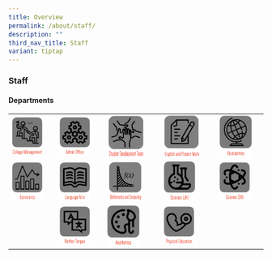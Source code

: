 ```yaml
---
title: Overview
permalink: /about/staff/
description: ""
third_nav_title: Staff
variant: tiptap
---
```

### Staff

#### Departments

|  |  |  |  |  |
|---|---|---|---|---|
| <a href="https://moe-nationaljc-staging.netlify.app/about/staff/college-management-committee"><img style="width:75%" src="/images/s1.png"></a> | <a href="https://moe-nationaljc-staging.netlify.app/about/staff/admin-office"><img style="width:75%" src="/images/s2.png"></a> | <a href="https://moe-nationaljc-staging.netlify.app/about/Staff/student-development-team/"><img style="width:75%" src="/images/sd30.png"></a> | <a href="https://moe-nationaljc-staging.netlify.app/about/Staff/english-and-project-work/"><img style="width:75%" src="/images/sd31.png"></a> | <a href="https://moe-nationaljc-staging.netlify.app/about/staff/humanities"><img style="width:80%" src="/images/s5.png"></a> |
| <a href="https://moe-nationaljc-staging.netlify.app/about/staff/economics"><img style="width:75%" src="/images/s6.png"></a> | <a href="https://moe-nationaljc-staging.netlify.app/about/staff/language-arts"><img style="width:75%" src="/images/s4.png"></a> | <a href="https://moe-nationaljc-staging.netlify.app/about/staff/mathematics-and-computing"><img style="width:70%" src="/images/sd32.png"></a> | <a href="https://moe-nationaljc-staging.netlify.app/about/staff/science-jh"><img style="width:65%" src="/images/s9.png"></a> | <a href="https://moe-nationaljc-staging.netlify.app/about/staff/science-sh"><img style="width:75%" src="/images/s10.png"></a> |
|  | <a href="https://staging.d2q7fezz2lbn5u.amplifyapp.com/about/Staff/mother-tongue/"><img style="width:75%" src="/images/sd33.png"></a> | <a href="https://moe-nationaljc-staging.netlify.app/about/staff/aesthetics"><img style="width:65%" src="/images/s11.png"></a> | <a href="https://moe-nationaljc-staging.netlify.app/about/staff/physical-education"><img style="width:63%" src="/images/s13.png"></a> |  |